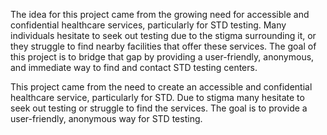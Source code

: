 The idea for this project came from the growing need for accessible and confidential healthcare services, particularly for STD testing. Many individuals hesitate to seek out testing due to the stigma surrounding it, or they struggle to find nearby facilities that offer these services. The goal of this project is to bridge that gap by providing a user-friendly, anonymous, and immediate way to find and contact STD testing centers.

This project came from the need to create an accessible and confidential healthcare service, particularly for STD. Due to stigma many hesitate to seek out testing or struggle to find the services. The goal is to provide a user-friendly, anonymous way for STD testing.
